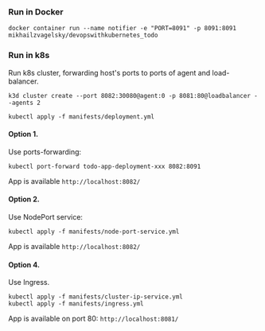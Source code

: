 
### Run in Docker

```shell
docker container run --name notifier -e "PORT=8091" -p 8091:8091 mikhailzvagelsky/devopswithkubernetes_todo
```

### Run in k8s

Run k8s cluster, forwarding host's ports to ports of agent and load-balancer.

```shell
k3d cluster create --port 8082:30080@agent:0 -p 8081:80@loadbalancer --agents 2
```

```shell
kubectl apply -f manifests/deployment.yml
```

#### Option 1.
Use ports-forwarding:
```shell
kubectl port-forward todo-app-deployment-xxx 8082:8091
```
App is available `http://localhost:8082/`

#### Option 2.
Use NodePort service:
```shell
kubectl apply -f manifests/node-port-service.yml
```
App is available `http://localhost:8082/`

#### Option 4.
Use Ingress.
```shell
kubectl apply -f manifests/cluster-ip-service.yml
kubectl apply -f manifests/ingress.yml
```
App is available on port 80: `http://localhost:8081/`
